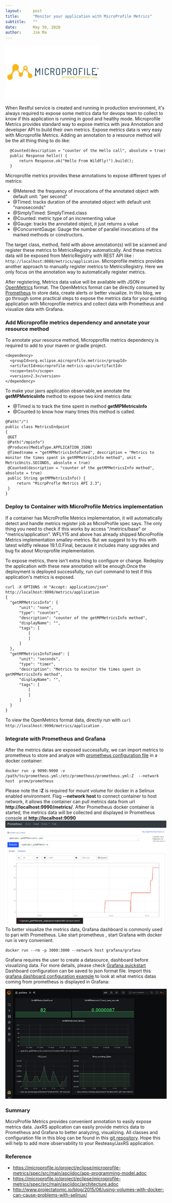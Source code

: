 ```yaml
---
layout:     post
title:      "Monitor your application with MicroProfile Metrics"
subtitle:   ""
date:       May 30, 2020
author:     Jim Ma
---
```

![MicroProfile](/img/blog/20200530/microprofile.jpeg)

When Restful service is created and running in production environment, it's always required to expose some metrics data for devops team to collect to know if this application is running in good and healthy mode.
Microprofile Metrics provides standard way to expose metrics with java Annotation and developer API to build their own metrics. Expose metrics data is very easy with Microprofile Metrics. Adding an annotation to a resource method will be the all thing thing to do like:

```
  @Counted(description = "counter of the Hello call", absolute = true)
  public Response hello() {
      return Response.ok("Hello From WildFly!").build();
  }
```

Microprofile metrics provides these annotations to expose different types of metrics:

- @Metered:  the frequency of invocations of the annotated object with default unit: "per second"
- @Timed: tracks duration of the annotated object with default unit "nanoseconds"
- @SimplyTimed: SimplyTimed.class
- @Counted: metric type of an incrementing value
- @Gauge:  tracks the annotated object, it just returns a value
- @ConcurrentGauge: Gauge the number of parallel invocations of the marked methods or constructors.

The target class, method,  field with above annotation(s) will be scanned and register these metrics to MetricsRegistry automatically. And these metrics data will be exposed from MetricRegistry with REST API like : `http://localhost:8080/metrics/application`. Microprofile metrics provides another approach to manually register metrics to MetricsRegistry. Here we only focus on the annotation way to automatically register metrics.

After registering, Metrics data value will be available with JSON or [OpenMetrics](https://openmetrics.io/) format. The OpenMetrics format can be directly consumed by [Prometheus](https://prometheus.io) to store data, create alerts or better visualize.
In this blog, we go through some practical steps to expose the metrics data for your existing application with Microprofile metrics and collect data with Prometheus and visualize data with Grafana.

### Add Microprofile metrics dependency and annotate your resource method
 
To annotate your resource method, Micropprofile metrics dependency is required to add to your maven or gradle project.
 
```
<dependency>
  <groupId>org.eclipse.microprofile.metrics</groupId>
  <artifactId>microprofile-metrics-api</artifactId>
  <scope>test</scope>
  <version>2.3</version>
</dependency>
```
To make your jaxrs application observable,we annotate the **getMPMetricsInfo** method to expose two kind metrics data:
- @Timed is to track the time spent in method **getMPMetricsInfo**
- @Counted to know how many times this method is called.   

```
@Path("/")
public class MetricsEndpoint
{
 @GET
 @Path("/mpinfo")
 @Produces(MediaType.APPLICATION_JSON)
 @Timed(name = "getMPMetricsInfoTimed", description = "Metrics to monitor the times spent in getMPMetricsInfo method", unit = MetricUnits.SECONDS, absolute = true)
 @Counted(description = "counter of the getMPMetricsInfo method", absolute = true)
 public String getMPMetricsInfo() {
     return "MicrpProfle Metrics API 2.3";
 }
}
```


### Deploy to Container with MicroProfile Metrics implementation

If a container has MicroProfile Metrics implementation, it will automatically detect and handle metrics register job as MicroProfile spec says. The only thing you need to check if this works by access "/metrics/base" or  "metrics/application". WFLY15 and above has already shipped MicroProfile Metrics implementation smalley-metrics. But we suggest to try this with latest wildfly release 19.1.0.Final, because it includes many upgrades and bug fix about Microprofile implementation.

To expose metrics, there isn't extra thing to configure or change. Redeploy the application with these new annotation will be enough.Once the deployment is deployed successfully, run curl command
to test if this application's metrics is exposed.

```
curl -X OPTIONS -H "Accept: application/json" http://localhost:9990/metrics/application
{
  "getMPMetricsInfo": {
      "unit": "none",
      "type": "counter",
      "description": "counter of the getMPMetricsInfo method",
      "displayName": "",
      "tags": [
          [
          ]
      ]
  },
  "getMPMetricsInfoTimed": {
      "unit": "seconds",
      "type": "timer",
      "description": "Metrics to monitor the times spent in getMPMetricsInfo method",
      "displayName": "",
      "tags": [
          [
          ]
      ]
  }
}
```
To view the OpenMetrics format data, directly run with `curl http://localhost:9990/metrics/application `.

### Integrate with Prometheus and Grafana

After the metrics datas are exposed successfully, we can import metrics to prometheus to store and analyze with [prometheus configuration file](https://github.com/jimma/resteasy-quickstart/blob/master/microprofile-metrics/prometheus.yml) in a docker container:

```
docker run -p 9090:9090 -v /path/to/prometheus.yml:/etc/prometheus/prometheus.yml:Z  --network host  prom/prometheus
```

Please note the **:Z** is required for mount volume for docker in a Selinux enabled environment. Flag **--network host**  to connect container to host network, it allows the container can pull metrics data from url **http://localhost:9990/metrics/**.  After Prometheus docker container is started, the metrics data will be collected and displayed in Prometheus console at **http://localhost:9090**
![prometheus console](/img/blog/20200530/prometheus.png)
To better visualize the metrics data, Grafana dashboard is commonly used to pari with Prometheus. Like start prometheus , start Grafana with docker run is very convenient:

```
docker run --rm -p 3000:3000 --network host grafana/grafana
```

Grafana requires the user to create a datasource, dashboard before visualizing data. For more details, please check [Grafana quickstart](https://grafana.com/docs/grafana/latest/getting-started/getting-started)
Dashboard configuration can be saved to json format file. Import this [grafana dashboard configuration example](https://github.com/jimma/resteasy-quickstart/blob/master/microprofile-metrics/grafana.json) to look at what metrics datas coming from prometheus is displayed in Grafana:

![grafana dashboard](/img/blog/20200530/grafana.png)

### Summary

MicroProfile Metrics provides convenient annotation to easily expose metrics data. JaxRS application can easily provide metrics data to Prometheus and Grafana to better analyzing, visualizing. All classes and configuration file in this blog can be found in this [git repository](https://github.com/jimma/resteasy-quickstart/tree/master/microprofile-metrics). Hope this will help to add more observability to your Resteasy/JaxRS application.

### Reference
- https://microprofile.io/project/eclipse/microprofile-metrics/spec/src/main/asciidoc/app-programming-model.adoc
- https://microprofile.io/project/eclipse/microprofile-metrics/spec/src/main/asciidoc/architecture.adoc
- http://www.projectatomic.io/blog/2015/06/using-volumes-with-docker-can-cause-problems-with-selinux/
 
 
 
 
 

